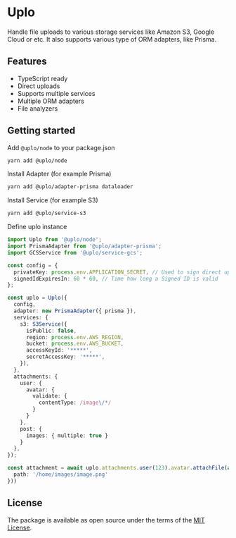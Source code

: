 # Uplo

Handle file uploads to various storage services like Amazon S3, Google Cloud
or etc. It also supports various type of ORM adapters, like Prisma.

## Features

* TypeScript ready
* Direct uploads
* Supports multiple services
* Multiple ORM adapters
* File analyzers

## Getting started

Add `@uplo/node` to your package.json

```sh
yarn add @uplo/node
```

Install Adapter (for example Prisma)

```sh
yarn add @uplo/adapter-prisma dataloader
```

Install Service (for example S3)

```sh
yarn add @uplo/service-s3
```

Define uplo instance

```ts
import Uplo from '@uplo/node';
import PrismaAdapter from '@uplo/adapter-prisma';
import GCSService from '@uplo/service-gcs';

const config = {
  privateKey: process.env.APPLICATION_SECRET, // Used to sign direct upload keys
  signedIdExpiresIn: 60 * 60, // Time how long a Signed ID is valid
};

const uplo = Uplo({
  config,
  adapter: new PrismaAdapter({ prisma }),
  services: {
    s3: S3Service({
      isPublic: false,
      region: process.env.AWS_REGION,
      bucket: process.env.AWS_BUCKET,
      accessKeyId: '*****',
      secretAccessKey: '*****',
    }),
  },
  attachments: {
    user: {
      avatar: {
        validate: {
          contentType: /image\/*/
        }
      }
    },
    post: {
      images: { multiple: true }
    }
  },
});

const attachment = await uplo.attachments.user(123).avatar.attachFile(await blobFileInput({
  path: '/home/images/image.png'
}))
```

## License

The package is available as open source under the terms of the [MIT License](https://opensource.org/licenses/MIT).
